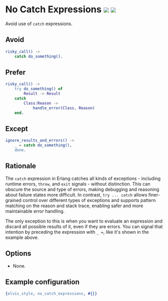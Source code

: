 # No Catch Expressions [![](https://img.shields.io/badge/since-1.4.0-blue)](https://github.com/inaka/elvis_core/releases/tag/1.4.0) ![](https://img.shields.io/badge/BEAM-yes-orange)

Avoid use of `catch` expressions.

## Avoid

```erlang
risky_call() ->
    catch do_something().
```

## Prefer

```erlang
risky_call() ->
    try do_something() of
        Result -> Result
    catch
        Class:Reason ->
            handle_error(Class, Reason)
    end.
```

## Except

```erlang
ignore_results_and_errors() ->
    _ = catch do_something(),
    done.
```

## Rationale

The `catch` expression in Erlang catches all kinds of exceptions - including runtime errors,
`throw`, and `exit` signals - without distinction. This can obscure the source and type of errors,
making debugging and reasoning about failure states more difficult. In contrast, `try ... catch`
allows finer-grained control over different types of exceptions and supports pattern matching on
the reason and stack trace, enabling safer and more maintainable error handling.

The only exception to this is when you want to evaluate an expression and discard all possible
results of it, even if they are errors. You can signal that intention by preceding the expression
with `_ =`, like it's shown in the example above.

## Options

- None.

## Example configuration

```erlang
{elvis_style, no_catch_expressions, #{}}
```
